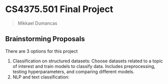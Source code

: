 # CS4375.501 Final Project
> Mikkael Dumancas

## Brainstorming Proposals

There are 3 options for this project
1. Classification on structured datasets: Choose datasets related to a topic of interest and train models to classify data. Includes preprocessing, testing hyperparameters, and comparing different models.
2. NLP and text classification: 
